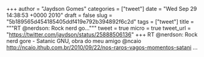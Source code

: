 
+++
author = "Jaydson Gomes"
categories = ["tweet"]
date = "Wed Sep 29 14:38:53 +0000 2010"
draft = false
slug = "5b189565d454185405ddf419e792b394892f6c2d"
tags = ["tweet"]
title = """RT @nerdson: Rock nerd go..."""
tweet = true
micro = true
tweet_url = "https://twitter.com/jaydson/status/25888506136"
+++
RT @nerdson: Rock nerd gore - Satanic GNU, obra do meu amigo @ncaio http://ncaio.ithub.com.br/2010/09/22/nos-raros-vagos-momentos-satani ...
